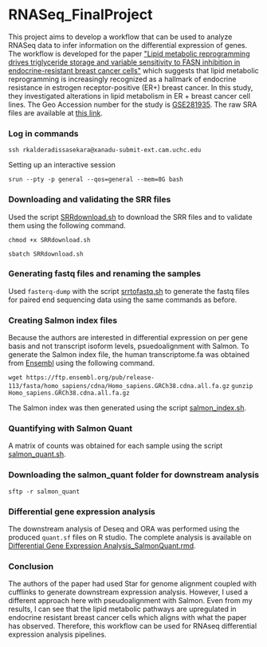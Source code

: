 # RNASeq_FinalProject

This project aims to develop a workflow that can be used to analyze RNASeq data to infer information on the differential expression of genes. The workflow is developed for the paper ["Lipid metabolic reprogramming drives triglyceride storage and variable sensitivity to FASN inhibition in endocrine-resistant breast cancer cells"](https://pubmed.ncbi.nlm.nih.gov/40055794/) which suggests that lipid metabolic reprogramming is increasingly recognized as a hallmark of endocrine resistance in estrogen receptor-positive (ER+) breast cancer. In this study, they investigated alterations in lipid metabolism in ER + breast cancer cell lines. The Geo Accession number for the study is [GSE281935](https://www.ncbi.nlm.nih.gov/geo/query/acc.cgi?acc=GSE281935). The raw SRA files are available at [this link](https://www.ncbi.nlm.nih.gov/Traces/study/?acc=PRJNA1186202&o=acc_s%3Aa).

### Log in commands
`ssh rkalderadissasekara@xanadu-submit-ext.cam.uchc.edu `

Setting up an interactive session

`srun --pty -p general --qos=general --mem=8G bash`
### Downloading and validating the SRR files

Used the script [SRRdownload.sh](https://github.com/RashmiKaldera/RNASeq_FinalProject/blob/main/Scripts/SRRdownload.sh) to download the SRR files and to validate them using the following command.

`chmod +x SRRdownload.sh`

`sbatch SRRdownload.sh`
### Generating fastq files and renaming the samples
Used `fasterq-dump` with the script [srrtofastq.sh](https://github.com/RashmiKaldera/RNASeq_FinalProject/blob/main/Scripts/srrtofastq.sh) to generate the fastq files for paired end sequencing data using the same commands as before.
### Creating Salmon index files
Because the authors are interested in differential expression on per gene basis and not transcript isoform levels, psuedoalignment with Salmon. To generate the Salmon index file, the human transcriptome.fa was obtained from [Ensembl](https://useast.ensembl.org/index.html) using the following command.

`wget https://ftp.ensembl.org/pub/release-113/fasta/homo_sapiens/cdna/Homo_sapiens.GRCh38.cdna.all.fa.gz`
`gunzip Homo_sapiens.GRCh38.cdna.all.fa.gz`

The Salmon index was then generated using the script [salmon_index.sh](https://github.com/RashmiKaldera/RNASeq_FinalProject/blob/main/Scripts/salmon_index.sh).
### Quantifying with Salmon Quant
A matrix of counts was obtained for each sample using the script [salmon_quant.sh](https://github.com/RashmiKaldera/RNASeq_FinalProject/blob/main/Scripts/salmon_quant.sh).
### Downloading the salmon_quant folder for downstream analysis
`sftp -r salmon_quant`
### Differential gene expression analysis

The downstream analysis of Deseq and ORA was performed using the produced `quant.sf` files on R studio. The complete analysis is available on [Differential Gene Expression Analysis_SalmonQuant.rmd](https://github.com/RashmiKaldera/RNASeq_FinalProject/blob/main/R/DifferentialExpressionAnalysis_SalmonQuant.Rmd).

### Conclusion
The authors of the paper had used Star for genome alignment coupled with cufflinks to generate downstream expression analysis. However, I used a different approach here with pseudoalignment with Salmon. Even from my results, I can see that the lipid metabolic pathways are upregulated in endocrine resistant breast cancer cells which aligns with what the paper has observed. Therefore, this workflow can be used for RNAseq differential expression analysis pipelines.
